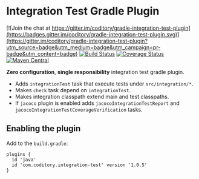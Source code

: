 # Integration Test Gradle Plugin

[![Join the chat at https://gitter.im/coditory/gradle-integration-test-plugin](https://badges.gitter.im/coditory/gradle-integration-test-plugin.svg)](https://gitter.im/coditory/gradle-integration-test-plugin?utm_source=badge&utm_medium=badge&utm_campaign=pr-badge&utm_content=badge)
[![Build Status](https://travis-ci.org/coditory/gradle-integration-test-plugin.svg?branch=master)](https://travis-ci.org/coditory/gradle-integration-test-plugin)
[![Coverage Status](https://coveralls.io/repos/github/coditory/gradle-integration-test-plugin/badge.svg)](https://coveralls.io/github/coditory/gradle-integration-test-plugin)
[![Maven Central](https://maven-badges.herokuapp.com/maven-central/com.coditory.gradle/gradle-integration-test-plugin/badge.svg?style=flat)](https://maven-badges.herokuapp.com/maven-central/com.coditory.gradle/gradle-integration-test-plugin)

**Zero configuration**, **single responsibility** integration test gradle plugin.

- Adds `integrationTest` task that execute tests under `src/integration/*`.
- Makes `check` task depend on `integrationTest`.
- Makes integration classpath extend main and test classpaths.
- If `jacoco` plugin is enabled adds `jacocoIntegrationTestReport` and `jacocoIntegrationTestCoverageVerification` tasks.

## Enabling the plugin

Add to the `build.gradle`:

```
plugins {
  id 'java'
  id 'com.coditory.integration-test' version '1.0.5'
}
```
